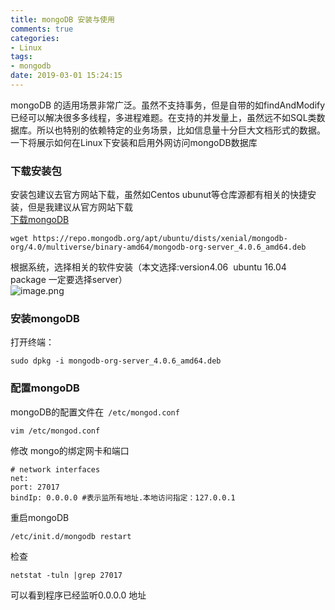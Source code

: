 ```yaml
---
title: mongoDB 安装与使用
comments: true
categories:
- Linux
tags:
- mongodb
date: 2019-03-01 15:24:15
---
```



mongoDB 的适用场景非常广泛。虽然不支持事务，但是自带的如findAndModify已经可以解决很多多线程，多进程难题。在支持的并发量上，虽然远不如SQL类数据库。所以也特别的依赖特定的业务场景，比如信息量十分巨大文档形式的数据。一下将展示如何在Linux下安装和启用外网访问mongoDB数据库
<a name="ab3615a5"></a>
### 下载安装包
安装包建议去官方网站下载，虽然如Centos ubunut等仓库源都有相关的快捷安装，但是我建议从官方网站下载 <br />[下载mongoDB](https://www.mongodb.com/download-center#community)

```shell
wget https://repo.mongodb.org/apt/ubuntu/dists/xenial/mongodb-org/4.0/multiverse/binary-amd64/mongodb-org-server_4.0.6_amd64.deb
```

根据系统，选择相关的软件安装（本文选择:version4.06  ubuntu 16.04  package 一定要选择server）<br />![image.png](https://cdn.nlark.com/yuque/0/2019/png/279029/1552224093040-6b4eb1e5-8f8b-4eac-9585-3f2f0eba27ea.png#align=left&display=inline&height=287&name=image.png&originHeight=506&originWidth=932&size=37167&status=done&width=529)

<a name="481dd3fe"></a>
### 安装mongoDB
打开终端：

```shell
sudo dpkg -i mongodb-org-server_4.0.6_amd64.deb
```

<a name="35dd6eac"></a>
### 配置mongoDB
mongoDB的配置文件在` /etc/mongod.conf`
```
vim /etc/mongod.conf
```
修改 mongo的绑定网卡和端口

```shell
# network interfaces
net:
port: 27017
bindIp: 0.0.0.0 #表示监所有地址.本地访问指定：127.0.0.1
```
重启mongoDB

```shell
/etc/init.d/mongodb restart
```
检查

```
netstat -tuln |grep 27017
```
可以看到程序已经监听0.0.0.0 地址

